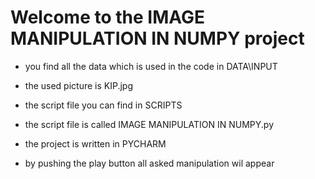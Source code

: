 Welcome to the IMAGE MANIPULATION IN NUMPY project
==================================================

- you find all the data which is used in the code in DATA\INPUT
- the used picture is KIP.jpg

- the script file you can find in SCRIPTS
- the script file is called IMAGE MANIPULATION IN NUMPY.py

- the project is written in PYCHARM 
- by pushing the play button all asked manipulation wil appear 